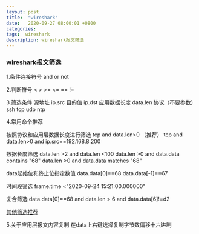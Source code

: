 ```yaml
---
layout: post
title:  "wireshark"
date:   2020-09-27 08:00:01 +0800
categories:
tags:  wireshark
description: wireshark报文筛选
---
```


### wireshark报文筛选

1.条件连接符号
    and    or   not

2.判断符号
    < >  >=   <=  ==  !=

3.筛选条件
    源地址 ip.src
    目的值 ip.dst
    应用数据长度 data.len
    协议（不要参数） ssh   tcp   udp  ntp

4.常用命令推荐

按照协议和应用层数据长度进行筛选
    tcp and data.len>0    （推荐）
    tcp and data.len>0 and ip.src==192.168.8.200


数据长度筛选
    data.len >2 and data.len <100
    data.len >0 and data.data contains "68"
    data.len >0 and data.data matches "68"

data起始位和终止位指定数值
    data.data[0]==68
    data.data[-1]==67

时间段筛选
    frame.time <"2020-09-24 15:21:00.000000"

复合筛选
    data.data[0]==68 and data.len > 6 and data.data[6]!=d2

[其他筛选推荐](https://blog.csdn.net/liuchaoxuan/article/details/81605257)

5.关于应用层报文内容复制
    在data上右键选择复制字节数偏移十六进制
